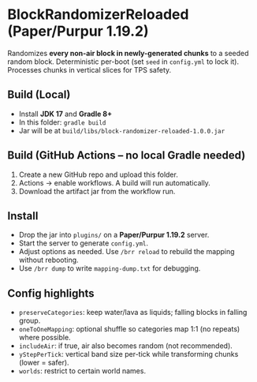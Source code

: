 # BlockRandomizerReloaded (Paper/Purpur 1.19.2)

Randomizes **every non-air block in newly-generated chunks** to a seeded random block.
Deterministic per-boot (set `seed` in `config.yml` to lock it). Processes chunks in vertical slices for TPS safety.

## Build (Local)
- Install **JDK 17** and **Gradle 8+**
- In this folder: `gradle build`
- Jar will be at `build/libs/block-randomizer-reloaded-1.0.0.jar`

## Build (GitHub Actions – no local Gradle needed)
1. Create a new GitHub repo and upload this folder.
2. Actions → enable workflows. A build will run automatically.
3. Download the artifact jar from the workflow run.

## Install
- Drop the jar into `plugins/` on a **Paper/Purpur 1.19.2** server.
- Start the server to generate `config.yml`.
- Adjust options as needed. Use `/brr reload` to rebuild the mapping without rebooting.
- Use `/brr dump` to write `mapping-dump.txt` for debugging.

## Config highlights
- `preserveCategories`: keep water/lava as liquids; falling blocks in falling group.
- `oneToOneMapping`: optional shuffle so categories map 1:1 (no repeats) where possible.
- `includeAir`: if true, air also becomes random (not recommended).
- `yStepPerTick`: vertical band size per-tick while transforming chunks (lower = safer).
- `worlds`: restrict to certain world names.
